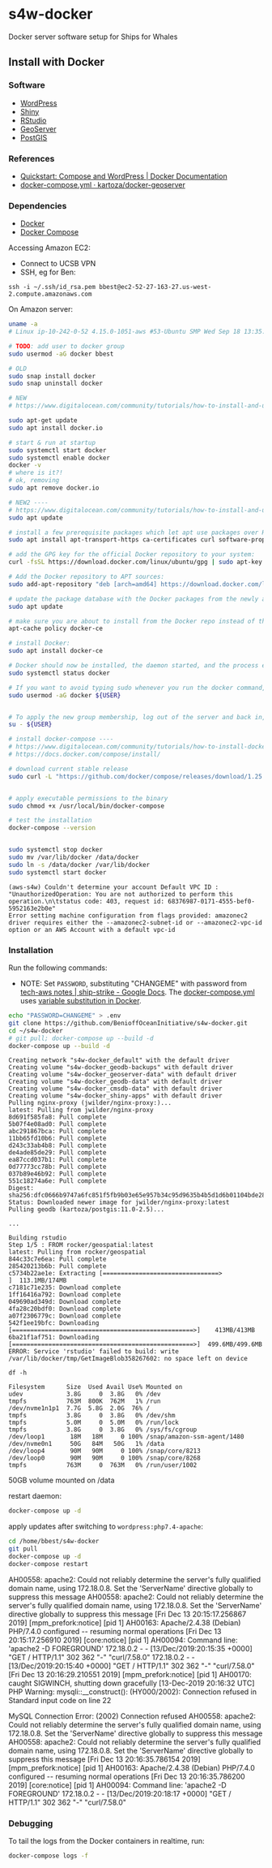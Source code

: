 # s4w-docker
Docker server software setup for Ships for Whales

## Install with Docker

### Software

- [WordPress](https://wordpress.com)
- [Shiny](https://shiny.rstudio.com)
- [RStudio](https://rstudio.com/products/rstudio/#rstudio-server)
- [GeoServer](http://geoserver.org)
- [PostGIS](https://postgis.net)

### References

- [Quickstart: Compose and WordPress | Docker Documentation](https://docs.docker.com/compose/wordpress/)
- [docker-compose.yml · kartoza/docker-geoserver](https://github.com/kartoza/docker-geoserver/blob/master/docker-compose.yml)

### Dependencies

- [Docker](https://docs.docker.com/engine/installation/)
- [Docker Compose](https://docs.docker.com/compose/install/)


Accessing Amazon EC2:

- Connect to UCSB VPN
- SSH, eg for Ben:

```
ssh -i ~/.ssh/id_rsa.pem bbest@ec2-52-27-163-27.us-west-2.compute.amazonaws.com
```

On Amazon server:

```bash
uname -a
# Linux ip-10-242-0-52 4.15.0-1051-aws #53-Ubuntu SMP Wed Sep 18 13:35:53 UTC 2019 x86_64 x86_64 x86_64 GNU/Linux

# TODO: add user to docker group
sudo usermod -aG docker bbest

# OLD
sudo snap install docker
sudo snap uninstall docker

# NEW
# https://www.digitalocean.com/community/tutorials/how-to-install-and-use-docker-on-ubuntu-18-04

sudo apt-get update
sudo apt install docker.io

# start & run at startup
sudo systemctl start docker
sudo systemctl enable docker
docker -v
# where is it?!
# ok, removing
sudo apt remove docker.io

# NEW2 ----
# https://www.digitalocean.com/community/tutorials/how-to-install-and-use-docker-on-ubuntu-18-04
sudo apt update

# install a few prerequisite packages which let apt use packages over HTTPS:
sudo apt install apt-transport-https ca-certificates curl software-properties-common

# add the GPG key for the official Docker repository to your system:
curl -fsSL https://download.docker.com/linux/ubuntu/gpg | sudo apt-key add -

# Add the Docker repository to APT sources:
sudo add-apt-repository "deb [arch=amd64] https://download.docker.com/linux/ubuntu bionic stable"

# update the package database with the Docker packages from the newly added repo:
sudo apt update

# make sure you are about to install from the Docker repo instead of the default Ubuntu repo:
apt-cache policy docker-ce

# install Docker:
sudo apt install docker-ce

# Docker should now be installed, the daemon started, and the process enabled to start on boot. Check that it’s running:
sudo systemctl status docker

# If you want to avoid typing sudo whenever you run the docker command, add your username to the docker group:
sudo usermod -aG docker ${USER}


# To apply the new group membership, log out of the server and back in, or type the following:
su - ${USER}

# install docker-compose ----
# https://www.digitalocean.com/community/tutorials/how-to-install-docker-compose-on-ubuntu-18-04
# https://docs.docker.com/compose/install/

# download current stable release
sudo curl -L "https://github.com/docker/compose/releases/download/1.25.0/docker-compose-$(uname -s)-$(uname -m)" -o /usr/local/bin/docker-compose


# apply executable permissions to the binary
sudo chmod +x /usr/local/bin/docker-compose

# test the installation
docker-compose --version


sudo systemctl stop docker
sudo mv /var/lib/docker /data/docker
sudo ln -s /data/docker /var/lib/docker
sudo systemctl start docker
```

```
(aws-s4w) Couldn't determine your account Default VPC ID : "UnauthorizedOperation: You are not authorized to perform this operation.\n\tstatus code: 403, request id: 68376987-0171-4555-bef0-5952163e2b0e"
Error setting machine configuration from flags provided: amazonec2 driver requires either the --amazonec2-subnet-id or --amazonec2-vpc-id option or an AWS Account with a default vpc-id
```


### Installation

Run the following commands:

- NOTE: Set `PASSWORD`, substituting "CHANGEME" with password from [tech-aws notes | ship-strike - Google Docs](https://docs.google.com/document/d/1-iAlUOVzjw7Ejdlvmt2jVWdG6XhFqm13gWS3hZJ9mDc/edit#). The [docker-compose.yml](https://github.com/BenioffOceanInitiative/s4w-docker/blob/master/docker-compose.yml) uses [variable substitution in Docker](https://docs.docker.com/compose/compose-file/#variable-substitution).

```bash
echo "PASSWORD=CHANGEME" > .env
git clone https://github.com/BenioffOceanInitiative/s4w-docker.git
cd ~/s4w-docker
# git pull; docker-compose up --build -d
docker-compose up --build -d
```

```
Creating network "s4w-docker_default" with the default driver
Creating volume "s4w-docker_geodb-backups" with default driver
Creating volume "s4w-docker_geoserver-data" with default driver
Creating volume "s4w-docker_geodb-data" with default driver
Creating volume "s4w-docker_cmsdb-data" with default driver
Creating volume "s4w-docker_shiny-apps" with default driver
Pulling nginx-proxy (jwilder/nginx-proxy:)...
latest: Pulling from jwilder/nginx-proxy
8d691f585fa8: Pull complete
5b07f4e08ad0: Pull complete
abc291867bca: Pull complete
11bb65fd10b6: Pull complete
d243c33ab4b8: Pull complete
de4ade85de29: Pull complete
ea87ccd037b1: Pull complete
0d77773cc78b: Pull complete
037b89e46b92: Pull complete
551c18274a6e: Pull complete
Digest: sha256:dfc0666b9747a6fc851f5fb9b03e65e957b34c95d9635b4b5d1d6b01104bde28
Status: Downloaded newer image for jwilder/nginx-proxy:latest
Pulling geodb (kartoza/postgis:11.0-2.5)...

...

Building rstudio
Step 1/5 : FROM rocker/geospatial:latest
latest: Pulling from rocker/geospatial
844c33c7e6ea: Pull complete
285420213b6b: Pull complete
c5734b22ae1e: Extracting [================================>                  ]  113.1MB/174MB
c7181c71e235: Download complete
1ff16416a792: Download complete
049690ad349d: Download complete
4fa28c20bdf0: Download complete
a07f2306779c: Download complete
542f1ee19bfc: Downloading [==================================================>]    413MB/413MB
6ba21f1af751: Downloading [==================================================>]  499.6MB/499.6MB
ERROR: Service 'rstudio' failed to build: write /var/lib/docker/tmp/GetImageBlob358267602: no space left on device
```

```
df -h
```

```
Filesystem      Size  Used Avail Use% Mounted on
udev            3.8G     0  3.8G   0% /dev
tmpfs           763M  800K  762M   1% /run
/dev/nvme1n1p1  7.7G  5.8G  2.0G  76% /
tmpfs           3.8G     0  3.8G   0% /dev/shm
tmpfs           5.0M     0  5.0M   0% /run/lock
tmpfs           3.8G     0  3.8G   0% /sys/fs/cgroup
/dev/loop1       18M   18M     0 100% /snap/amazon-ssm-agent/1480
/dev/nvme0n1     50G   84M   50G   1% /data
/dev/loop4       90M   90M     0 100% /snap/core/8213
/dev/loop0       90M   90M     0 100% /snap/core/8268
tmpfs           763M     0  763M   0% /run/user/1002
```

50GB volume mounted on /data


restart daemon:

```bash
docker-compose up -d
```

apply updates after switching to `wordpress:php7.4-apache`:

```bash
cd /home/bbest/s4w-docker
git pull
docker-compose up -d
docker-compose restart
```


AH00558: apache2: Could not reliably determine the server's fully qualified domain name, using 172.18.0.8. Set the 'ServerName' directive globally to suppress this message
AH00558: apache2: Could not reliably determine the server's fully qualified domain name, using 172.18.0.8. Set the 'ServerName' directive globally to suppress this message
[Fri Dec 13 20:15:17.256867 2019] [mpm_prefork:notice] [pid 1] AH00163: Apache/2.4.38 (Debian) PHP/7.4.0 configured -- resuming normal operations
[Fri Dec 13 20:15:17.256910 2019] [core:notice] [pid 1] AH00094: Command line: 'apache2 -D FOREGROUND'
172.18.0.2 - - [13/Dec/2019:20:15:35 +0000] "GET / HTTP/1.1" 302 362 "-" "curl/7.58.0"
172.18.0.2 - - [13/Dec/2019:20:15:40 +0000] "GET / HTTP/1.1" 302 362 "-" "curl/7.58.0"
[Fri Dec 13 20:16:29.210551 2019] [mpm_prefork:notice] [pid 1] AH00170: caught SIGWINCH, shutting down gracefully
[13-Dec-2019 20:16:32 UTC] PHP Warning:  mysqli::__construct(): (HY000/2002): Connection refused in Standard input code on line 22

MySQL Connection Error: (2002) Connection refused
AH00558: apache2: Could not reliably determine the server's fully qualified domain name, using 172.18.0.8. Set the 'ServerName' directive globally to suppress this message
AH00558: apache2: Could not reliably determine the server's fully qualified domain name, using 172.18.0.8. Set the 'ServerName' directive globally to suppress this message
[Fri Dec 13 20:16:35.786154 2019] [mpm_prefork:notice] [pid 1] AH00163: Apache/2.4.38 (Debian) PHP/7.4.0 configured -- resuming normal operations
[Fri Dec 13 20:16:35.786200 2019] [core:notice] [pid 1] AH00094: Command line: 'apache2 -D FOREGROUND'
172.18.0.2 - - [13/Dec/2019:20:18:17 +0000] "GET / HTTP/1.1" 302 362 "-" "curl/7.58.0"



### Debugging

To tail the logs from the Docker containers in realtime, run:

```bash
docker-compose logs -f
```
